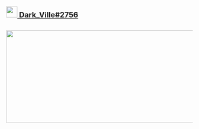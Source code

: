 <a href="https://www.youtube.com/watch?v=ub82Xb1C8os&feature=youtu.be"><h1 style="font-size:20px;"> <img src="https://cdn.worldvectorlogo.com/logos/discord-4.svg" href="https://www.youtube.com/watch?v=ub82Xb1C8os&feature=youtu.be" height=30> Dark_Ville#2756</h1></a>
<br>
<a href="https://wakatime.com"><img src="https://github-readme-stats.vercel.app/api?username=darkvillager&layout=compact&theme=dark" width="600" height="250" /></a>
